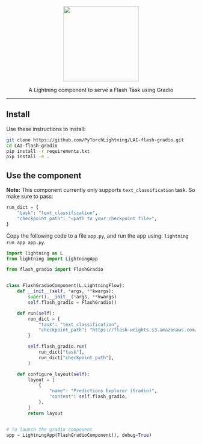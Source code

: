 <div align="center">
<img src="https://pl-bolts-doc-images.s3.us-east-2.amazonaws.com/lai.png" width="200px">

A Lightning component to serve a Flash Task using Gradio

______________________________________________________________________

</div>

## Install

Use these instructions to install:

```bash
git clone https://github.com/PyTorchLightning/LAI-flash-gradio.git
cd LAI-flash-gradio
pip install -r requirements.txt
pip install -e .
```

## Use the component

**Note:** This component currently only supports `text_classification` task. So make sure to pass:

```python
run_dict = {
    "task": "text_classification",
    "checkpoint_path": "<path to your checkpoint file>",
}
```

Copy the following code to a file `app.py`, and run the app using: `lightning run app app.py`.

```python
import lightning as L
from lightning import LightningApp

from flash_gradio import FlashGradio


class FlashGradioComponent(L.LightningFlow):
    def __init__(self, *args, **kwargs):
        super().__init__(*args, **kwargs)
        self.flash_gradio = FlashGradio()

    def run(self):
        run_dict = {
            "task": "text_classification",
            "checkpoint_path": "https://flash-weights.s3.amazonaws.com/0.7.0/text_classification_model.pt",
        }

        self.flash_gradio.run(
            run_dict["task"],
            run_dict["checkpoint_path"],
        )

    def configure_layout(self):
        layout = [
            {
                "name": "Predictions Explorer (Gradio)",
                "content": self.flash_gradio,
            },
        ]
        return layout


# To launch the gradio component
app = LightningApp(FlashGradioComponent(), debug=True)
```
